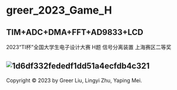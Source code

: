 # greer_2023_Game_H
TIM+ADC+DMA+FFT+AD9833+LCD
--
2023“TI杯”全国大学生电子设计大赛 H题 信号分离装置 上海赛区二等奖

![1d6df332fededf1dd51a4ecfdb4c321](https://github.com/greerrrr5/greer_2023_Game_H/assets/101702876/45958051-5859-45e7-a560-00ad611a5db2)
--
Copyright © 2023 by Greer Liu, Lingyi Zhu, Yaping Mei.
